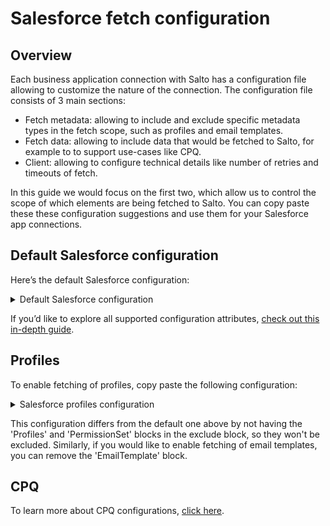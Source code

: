 # Salesforce fetch configuration
## Overview
Each business application connection with Salto has a configuration file allowing to customize the nature of the connection. The configuration file consists of 3 main sections:
- Fetch metadata: allowing to include and exclude specific metadata types in the fetch scope, such as profiles and email templates.
- Fetch data: allowing to include data that would be fetched to Salto, for example to to support use-cases like CPQ.
- Client: allowing to configure technical details like number of retries and timeouts of fetch.

In this guide we would focus on the first two, which allow us to control the scope of which elements are being fetched to Salto. You can copy paste these these configuration suggestions and use them for your Salesforce app connections.

## Default Salesforce configuration
Here’s the default Salesforce configuration:
<details>
<summary> Default Salesforce configuration </summary>

```hcl
salesforce {
  fetch = {
    metadata = {
      include = [
        {
          metadataType = ".*"
          namespace = ""
          name = ".*"
        },
      ]
      exclude = [
        {
          metadataType = "Report"
        },
        {
          metadataType = "ReportType"
        },
        {
          metadataType = "ReportFolder"
        },
        {
          metadataType = "Dashboard"
        },
        {
          metadataType = "DashboardFolder"
        },
        {
          metadataType = "Profile"
        },
        {
          metadataType = "PermissionSet"
        },
        {
          metadataType = "SiteDotCom"
        },
        {
          metadataType = "EmailTemplate"
        },
        {
          metadataType = "ContentAsset"
        },
        {
          metadataType = "CustomObjectTranslation"
        },
        {
          metadataType = "StandardValueSet"
          name = "^(AddressCountryCode)|(AddressStateCode)$"
          namespace = ""
        },
        {
          metadataType = "ConnectedApp"
          name = "CPQIntegrationUserApp"
        },
      ]
    }
    fetchAllCustomSettings = false
  }
  maxItemsInRetrieveRequest = 2500
}
```
</details>

If you’d like to explore all supported configuration attributes, [check out this in-depth guide](https://github.com/salto-io/salto/edit/main/packages/salesforce-adapter/config_doc.md).

## Profiles
To enable fetching of profiles, copy paste the following configuration:
<details>
<summary> Salesforce profiles configuration </summary>

```hcl
salesforce {
  fetch = {
    metadata = {
      include = [
        {
          metadataType = ".*"
          namespace = ""
          name = ".*"
        },
      ]
      exclude = [
        {
          metadataType = "Report"
        },
        {
          metadataType = "ReportType"
        },
        {
          metadataType = "ReportFolder"
        },
        {
          metadataType = "Dashboard"
        },
        {
          metadataType = "DashboardFolder"
        },
        {
          metadataType = "SiteDotCom"
        },
        {
          metadataType = "EmailTemplate"
        },
        {
          metadataType = "ContentAsset"
        },
        {
          metadataType = "CustomObjectTranslation"
        },
        {
          metadataType = "StandardValueSet"
          name = "^(AddressCountryCode)|(AddressStateCode)$"
          namespace = ""
        },
        {
          metadataType = "ConnectedApp"
          name = "CPQIntegrationUserApp"
        },
      ]
    }
    fetchAllCustomSettings = false
  }
  maxItemsInRetrieveRequest = 2500
}
```
</details>

This configuration differs from the default one above by not having the 'Profiles' and 'PermissionSet' blocks in the exclude block, so they won't be excluded. Similarly, if you would like to enable fetching of email templates, you can remove the 'EmailTemplate' block.

## CPQ
To learn more about CPQ configurations, [click here](https://github.com/salto-io/salto/blob/main/packages/salesforce-adapter/cpq-config-doc.md).